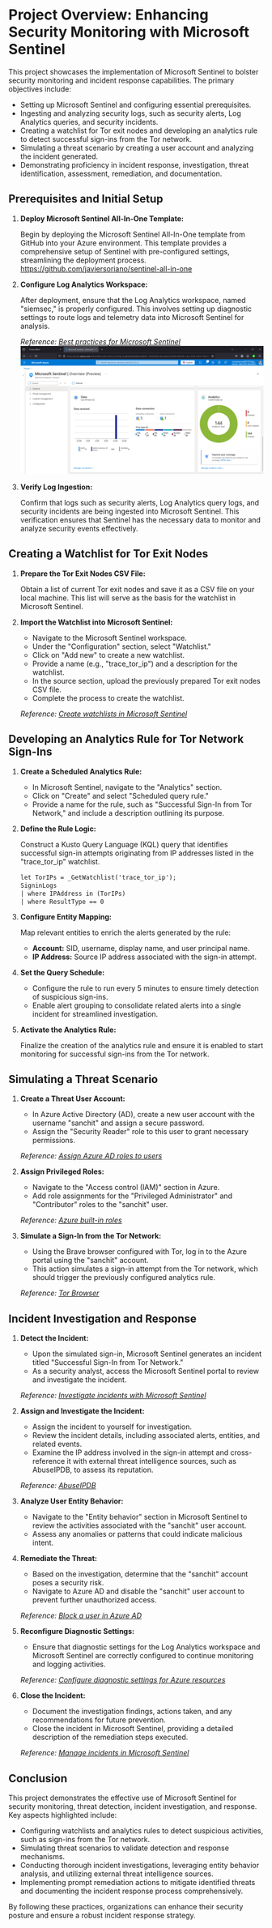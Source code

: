 # Project Overview: Enhancing Security Monitoring with Microsoft Sentinel

This project showcases the implementation of Microsoft Sentinel to bolster security monitoring and incident response capabilities. The primary objectives include:

- Setting up Microsoft Sentinel and configuring essential prerequisites.
- Ingesting and analyzing security logs, such as security alerts, Log Analytics queries, and security incidents.
- Creating a watchlist for Tor exit nodes and developing an analytics rule to detect successful sign-ins from the Tor network.
- Simulating a threat scenario by creating a user account and analyzing the incident generated.
- Demonstrating proficiency in incident response, investigation, threat identification, assessment, remediation, and documentation.

## Prerequisites and Initial Setup

1. **Deploy Microsoft Sentinel All-In-One Template:**

   Begin by deploying the Microsoft Sentinel All-In-One template from GitHub into your Azure environment. This template provides a comprehensive setup of Sentinel with pre-configured settings, streamlining the deployment process.
https://github.com/javiersoriano/sentinel-all-in-one

2. **Configure Log Analytics Workspace:**

   After deployment, ensure that the Log Analytics workspace, named "siemsec," is properly configured. This involves setting up diagnostic settings to route logs and telemetry data into Microsoft Sentinel for analysis.

   *Reference: [Best practices for Microsoft Sentinel](https://learn.microsoft.com/en-us/azure/sentinel/best-practices)*
![Alt text](screenshots/dashboard.png)
3. **Verify Log Ingestion:**

   Confirm that logs such as security alerts, Log Analytics query logs, and security incidents are being ingested into Microsoft Sentinel. This verification ensures that Sentinel has the necessary data to monitor and analyze security events effectively.



## Creating a Watchlist for Tor Exit Nodes

1. **Prepare the Tor Exit Nodes CSV File:**

   Obtain a list of current Tor exit nodes and save it as a CSV file on your local machine. This list will serve as the basis for the watchlist in Microsoft Sentinel.


2. **Import the Watchlist into Microsoft Sentinel:**

   - Navigate to the Microsoft Sentinel workspace.
   - Under the "Configuration" section, select "Watchlist."
   - Click on "Add new" to create a new watchlist.
   - Provide a name (e.g., "trace_tor_ip") and a description for the watchlist.
   - In the source section, upload the previously prepared Tor exit nodes CSV file.
   - Complete the process to create the watchlist.

   *Reference: [Create watchlists in Microsoft Sentinel](https://learn.microsoft.com/en-us/azure/sentinel/watchlists-create)*



## Developing an Analytics Rule for Tor Network Sign-Ins

1. **Create a Scheduled Analytics Rule:**

   - In Microsoft Sentinel, navigate to the "Analytics" section.
   - Click on "Create" and select "Scheduled query rule."
   - Provide a name for the rule, such as "Successful Sign-In from Tor Network," and include a description outlining its purpose.

2. **Define the Rule Logic:**

   Construct a Kusto Query Language (KQL) query that identifies successful sign-in attempts originating from IP addresses listed in the "trace_tor_ip" watchlist.

   ```kql
   let TorIPs = _GetWatchlist('trace_tor_ip');
   SigninLogs
   | where IPAddress in (TorIPs)
   | where ResultType == 0
   ```


3. **Configure Entity Mapping:**

   Map relevant entities to enrich the alerts generated by the rule:

   - **Account:** SID, username, display name, and user principal name.
   - **IP Address:** Source IP address associated with the sign-in attempt.


4. **Set the Query Schedule:**

   - Configure the rule to run every 5 minutes to ensure timely detection of suspicious sign-ins.
   - Enable alert grouping to consolidate related alerts into a single incident for streamlined investigation.


5. **Activate the Analytics Rule:**

   Finalize the creation of the analytics rule and ensure it is enabled to start monitoring for successful sign-ins from the Tor network.


## Simulating a Threat Scenario

1. **Create a Threat User Account:**

   - In Azure Active Directory (AD), create a new user account with the username "sanchit" and assign a secure password.
   - Assign the "Security Reader" role to this user to grant necessary permissions.

   *Reference: [Assign Azure AD roles to users](https://learn.microsoft.com/en-us/azure/active-directory/roles/manage-roles)*

2. **Assign Privileged Roles:**

   - Navigate to the "Access control (IAM)" section in Azure.
   - Add role assignments for the "Privileged Administrator" and "Contributor" roles to the "sanchit" user.

   *Reference: [Azure built-in roles](https://learn.microsoft.com/en-us/azure/role-based-access-control/built-in-roles)*

3. **Simulate a Sign-In from the Tor Network:**

   - Using the Brave browser configured with Tor, log in to the Azure portal using the "sanchit" account.
   - This action simulates a sign-in attempt from the Tor network, which should trigger the previously configured analytics rule.

   *Reference: [Tor Browser](https://www.torproject.org/download/)*


## Incident Investigation and Response

1. **Detect the Incident:**

   - Upon the simulated sign-in, Microsoft Sentinel generates an incident titled "Successful Sign-In from Tor Network."
   - As a security analyst, access the Microsoft Sentinel portal to review and investigate the incident.

   *Reference: [Investigate incidents with Microsoft Sentinel](https://learn.microsoft.com/en-us/azure/sentinel/investigate-incidents)*

2. **Assign and Investigate the Incident:**

   - Assign the incident to yourself for investigation.
   - Review the incident details, including associated alerts, entities, and related events.
   - Examine the IP address involved in the sign-in attempt and cross-reference it with external threat intelligence sources, such as AbuseIPDB, to assess its reputation.

   *Reference: [AbuseIPDB](https://www.abuseipdb.com/)*

3. **Analyze User Entity Behavior:**

   - Navigate to the "Entity behavior" section in Microsoft Sentinel to review the activities associated with the "sanchit" user account.
   - Assess any anomalies or patterns that could indicate malicious intent.


4. **Remediate the Threat:**

   - Based on the investigation, determine that the "sanchit" account poses a security risk.
   - Navigate to Azure AD and disable the "sanchit" user account to prevent further unauthorized access.

   *Reference: [Block a user in Azure AD](https://learn.microsoft.com/en-us/azure/active-directory/user-help/user-help-block-user-account)*

5. **Reconfigure Diagnostic Settings:**

   - Ensure that diagnostic settings for the Log Analytics workspace and Microsoft Sentinel are correctly configured to continue monitoring and logging activities.

   *Reference: [Configure diagnostic settings for Azure resources](https://learn.microsoft.com/en-us/azure/azure-monitor/essentials/diagnostic-settings)*

6. **Close the Incident:**

   - Document the investigation findings, actions taken, and any recommendations for future prevention.
   - Close the incident in Microsoft Sentinel, providing a detailed description of the remediation steps executed.

   *Reference: [Manage incidents in Microsoft Sentinel](https://learn.microsoft.com/en-us/azure/sentinel/incidents)*



## Conclusion

This project demonstrates the effective use of Microsoft Sentinel for security monitoring, threat detection, incident investigation, and response. Key aspects highlighted include:

- Configuring watchlists and analytics rules to detect suspicious activities, such as sign-ins from the Tor network.
- Simulating threat scenarios to validate detection and response mechanisms.
- Conducting thorough incident investigations, leveraging entity behavior analysis, and utilizing external threat intelligence sources.
- Implementing prompt remediation actions to mitigate identified threats and documenting the incident response process comprehensively.

By following these practices, organizations can enhance their security posture and ensure a robust incident response strategy.

